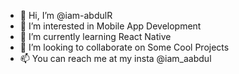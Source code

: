 - 👋 Hi, I’m @iam-abdulR
- 👀 I’m interested in Mobile App Development
- 🌱 I’m currently learning React Native
- 💞️ I’m looking to collaborate on Some Cool Projects
- 📫 You can reach me at my insta @iam_aabdul

<!---
iam-abdulR/iam-abdulR is a ✨ special ✨ repository because its `README.md` (this file) appears on your GitHub profile.
You can click the Preview link to take a look at your changes.
--->
